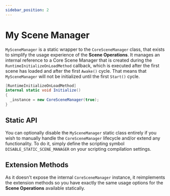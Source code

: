 ```yaml
---
sidebar_position: 2
---
```


# My Scene Manager

`MySceneManager` is a static wrapper to the `CoreSceneManager` class, that exists to simplify the usage experience of the **Scene Operations**.
It manages an internal reference to a Core Scene Manager that is created during the `RuntimeInitializeOnLoadMethod` callback, which is executed after the first scene has loaded and after the first `Awake()` cycle.
That means that `MySceneManager` will not be initialized until the first `Start()` cycle.

```cs
[RuntimeInitializeOnLoadMethod]
internal static void Initialize()
{
  _instance = new CoreSceneManager(true);
}
```

## Static API

You can optionally disable the `MySceneManager` static class entirely if you wish to manually handle the `CoreSceneManager` lifecycle and/or extend any functionality.
To do it, simply define the scripting symbol `DISABLE_STATIC_SCENE_MANAGER` on your scripting compilation settings.

## Extension Methods

As it doesn't expose the internal `CoreSceneManager` instance, it reimplements the extension methods so you have exactly the same usage options for the **Scene Operations** available statically.